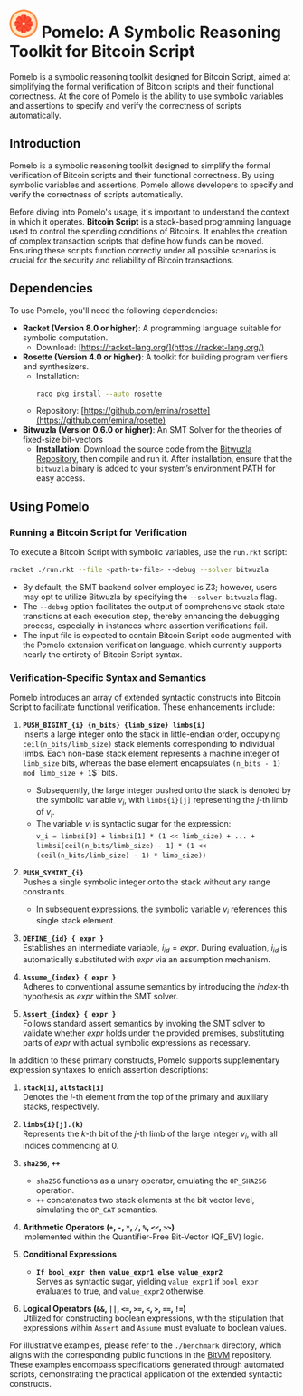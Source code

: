 <div align="left">
  <h1>
    <img src="./resources/pomelo.png" width=50>
  	Pomelo: A Symbolic Reasoning Toolkit for Bitcoin Script
  </h1>
</div>

Pomelo is a symbolic reasoning toolkit designed for Bitcoin Script, aimed at simplifying the formal verification of Bitcoin scripts and their functional correctness. At the core of Pomelo is the ability to use symbolic variables and assertions to specify and verify the correctness of scripts automatically.

## Introduction

Pomelo is a symbolic reasoning toolkit designed to simplify the formal verification of Bitcoin scripts and their functional correctness. By using symbolic variables and assertions, Pomelo allows developers to specify and verify the correctness of scripts automatically.

Before diving into Pomelo's usage, it's important to understand the context in which it operates. **Bitcoin Script** is a stack-based programming language used to control the spending conditions of Bitcoins. It enables the creation of complex transaction scripts that define how funds can be moved. Ensuring these scripts function correctly under all possible scenarios is crucial for the security and reliability of Bitcoin transactions.

## Dependencies

To use Pomelo, you'll need the following dependencies:

- **Racket (Version 8.0 or higher)**: A programming language suitable for symbolic computation.
  - Download: [https://racket-lang.org/](https://racket-lang.org/)
- **Rosette (Version 4.0 or higher)**: A toolkit for building program verifiers and synthesizers.
  - Installation:
    ```bash
    raco pkg install --auto rosette
    ```
  - Repository: [https://github.com/emina/rosette](https://github.com/emina/rosette)
- **Bitwuzla (Version 0.6.0 or higher)**: An SMT Solver for the theories of fixed-size bit-vectors
  - **Installation**: Download the source code from the [Bitwuzla Repository](https://github.com/bitwuzla/bitwuzla), then compile and run it. After installation, ensure that the `bitwuzla` binary is added to your system’s environment PATH for easy access.

## Using Pomelo

### Running a Bitcoin Script for Verification

To execute a Bitcoin Script with symbolic variables, use the `run.rkt` script:

```bash
racket ./run.rkt --file <path-to-file> --debug --solver bitwuzla
```

- By default, the SMT backend solver employed is Z3; however, users may opt to utilize Bitwuzla by specifying the `--solver bitwuzla` flag. 
- The `--debug` option facilitates the output of comprehensive stack state transitions at each execution step, thereby enhancing the debugging process, especially in instances where assertion verifications fail. 
- The input file is expected to contain Bitcoin Script code augmented with the Pomelo extension verification language, which currently supports nearly the entirety of Bitcoin Script syntax.

### Verification-Specific Syntax and Semantics

Pomelo introduces an array of extended syntactic constructs into Bitcoin Script to facilitate functional verification. These enhancements include:

1. **`PUSH_BIGINT_{i} {n_bits} {limb_size} limbs{i}`**  
   Inserts a large integer onto the stack in little-endian order, occupying ` ceil(n_bits/limb_size)` stack elements corresponding to individual limbs. Each non-base stack element represents a machine integer of `limb_size` bits, whereas the base element encapsulates `(n_bits - 1) mod limb_size + 1`$` bits.
   - Subsequently, the large integer pushed onto the stack is denoted by the symbolic variable $v_i$, with `limbs{i}[j]` representing the $j$-th limb of $v_i$.
   - The variable $v_i$ is syntactic sugar for the expression:  
     `v_i = limbsi[0] + limbsi[1] * (1 << limb_size) + ... + limbsi[ceil(n_bits/limb_size) - 1] * (1 << (ceil(n_bits/limb_size) - 1) * limb_size))`


2. **`PUSH_SYMINT_{i}`**  
   Pushes a single symbolic integer onto the stack without any range constraints.
   - In subsequent expressions, the symbolic variable $v_i$ references this single stack element.

3. **`DEFINE_{id} { expr }`**  
   Establishes an intermediate variable, $i_{id} = expr$. During evaluation, $i_{id}$ is automatically substituted with $expr$ via an assumption mechanism.

4. **`Assume_{index} { expr }`**  
   Adheres to conventional assume semantics by introducing the $index$-th hypothesis as $expr$ within the SMT solver.

5. **`Assert_{index} { expr }`**  
   Follows standard assert semantics by invoking the SMT solver to validate whether $expr$ holds under the provided premises, substituting parts of $expr$ with actual symbolic expressions as necessary.

In addition to these primary constructs, Pomelo supports supplementary expression syntaxes to enrich assertion descriptions:

1. **`stack[i]`, `altstack[i]`**  
   Denotes the $i$-th element from the top of the primary and auxiliary stacks, respectively.

2. **`limbs{i}[j].(k)`**  
   Represents the $k$-th bit of the $j$-th limb of the large integer $v_i$, with all indices commencing at 0.

3. **`sha256`**, **`++`**  
   - `sha256` functions as a unary operator, emulating the `OP_SHA256` operation.
   - `++` concatenates two stack elements at the bit vector level, simulating the `OP_CAT` semantics.

4. **Arithmetic Operators (`+`, `-`, `*`, `/`, `%`, `<<`, `>>`)**  
   Implemented within the Quantifier-Free Bit-Vector (QF_BV) logic.

5. **Conditional Expressions**  
   - **`If bool_expr then value_expr1 else value_expr2`**  
     Serves as syntactic sugar, yielding `value_expr1` if `bool_expr` evaluates to true, and `value_expr2` otherwise.

6. **Logical Operators (`&&`, `||`, `<=`, `>=`, `<`, `>`, `==`, `!=`)**  
   Utilized for constructing boolean expressions, with the stipulation that expressions within `Assert` and `Assume` must evaluate to boolean values.

For illustrative examples, please refer to the `./benchmark` directory, which aligns with the corresponding public functions in the [BitVM](https://github.com/RiemaLabs/BitVM) repository. These examples encompass specifications generated through automated scripts, demonstrating the practical application of the extended syntactic constructs.
